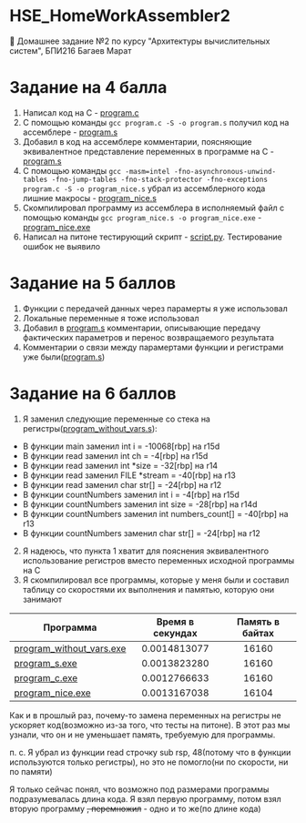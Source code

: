 # HSE_HomeWorkAssembler2
🏫 Домашнее задание №2 по курсу "Архитектуры вычислительных систем", БПИ216 Багаев Марат

# Задание на 4 балла
1. Написал код на C - [program.c](program.c)
2. С помощью команды ```gcc program.c -S -o program.s``` получил код на ассемблере - [program.s](program.s)
3. Добавил в код на ассемблере комментарии, поясняющие эквивалентное представление переменных в программе на C - [program.s](program.s)
4. С помощью команды ```gcc -masm=intel -fno-asynchronous-unwind-tables -fno-jump-tables -fno-stack-protector -fno-exceptions program.c -S -o program_nice.s``` убрал из ассемблерного кода лишние макросы - [program_nice.s](program_nice.s)
5. Скомпилировал программу из ассемблера в исполняемый файл с помощью команды ```gcc program_nice.s -o program_nice.exe``` - [program_nice.exe](program_nice.exe) 
6. Написал на питоне тестирующий скрипт - [script.py](script.py). Тестирование ошибок не выявило

# Задание на 5 баллов
1. Функции с передачей данных через парамерты я уже использовал
2. Локальные переменные я тоже использовал
3. Добавил в [program.s](program.s) комментарии, описывающие передачу фактических параметров и перенос возвращаемого результата
4. Комментарии о связи между парамертами функции и регистрами уже были([program.s](program.s))

# Задание на 6 баллов
1. Я заменил следующие переменные со стека на регистры([program_without_vars.s](program_without_vars.s)):
- В функции main заменил int i = -10068[rbp] на r15d
- В функции read заменил int ch = -4[rbp] на r15d
- В функции read заменил int *size = -32[rbp] на r14
- В функции read заменил FILE *stream = -40[rbp] на r13
- В функции read заменил char str[] = -24[rbp] на r12
- В функции countNumbers заменил int i = -4[rbp] на r15d
- В функции countNumbers заменил int size = -28[rbp] на r14d
- В функции countNumbers заменил int numbers_count[] = -40[rbp] на r13
- В функции countNumbers заменил char str[] = -24[rbp] на r12
2. Я надеюсь, что пункта 1 хватит для пояснения эквивалентного использование регистров вместо переменных исходной программы на C
3. Я скомпилировал все программы, которые у меня были и составил таблицу со скоростями их выполнения и памятью, которую они занимают

| Программа                 | Время в секундах   | Память в байтах    |
| --------------------------|:------------------:|:------------------:|
| [program_without_vars.exe](program_without_vars.s)  | 0.0014813077       | 16160              |
| [program_s.exe](program.s)             | 0.0013823280       | 16160              |
| [program_c.exe](program.c)             | 0.0012766633       | 16160              |
| [program_nice.exe](program_nice.s)          | 0.0013167038       | 16104              |

Как и в прошлый раз, почему-то замена переменных на регистры не ускоряет код(возможно из-за того, что тесты на питоне). В этот раз мы узнали, что он и не уменьшает память, требуемую для программы. 

п. с. Я убрал из функции read строчку sub rsp, 48(потому что в функции используются только регистры), но это не помогло(ни по скорости, ни по памяти)

Я только сейчас понял, что возможно под размерами программы подразумевалась длина кода. Я взял первую программу, потом взял вторую программу ~~, перемножил~~ - одно и то же(по длине кода)
